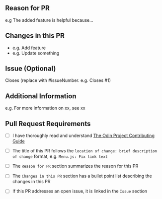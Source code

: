 <!-- Thank you for taking the time to contribute to Odin-pantry. Please complete this entire template. -->

## Reason for PR
  <!-- Summarize the purpose or reasons for this PR, e.g. what problem it solves or what benefit it provides. -->

e.g The added feature is helpful because...

## Changes in this PR
  <!--A bullet point list of one or more items describing the specific changes.-->

  - e.g. Add feature
  - e.g. Update something


## Issue (Optional)
  <!--
  If this PR closes an open issue in this repo, replace the XXXXX below with the issue number, e.g. Closes #2013.
  If this PR does not close but is related to another issue or PR, you can link it as above without the 'Closes' keyword, e.g. 'Related to #2013'.
  -->

  Closes (replace with #issueNumber. e.g. Closes #1)


## Additional Information
  <!-- Any other information about this PR, such as a link to a Discord discussion. -->

  e.g. For more information on xx, see xx


## Pull Request Requirements
  <!-- Replace the whitespace between the square brackets with an 'x', e.g. [x]. After you create the PR, they will become checkboxes that you can click on. -->

  -   [ ] I have thoroughly read and understand [The Odin Project Contributing Guide](https://github.com/TheOdinProject/.github/blob/main/CONTRIBUTING.md)
  -   [ ] The title of this PR follows the `location of change: brief description of change` format, e.g. `Menu.js: Fix link text`
  -   [ ] The `Reason for PR` section summarizes the reason for this PR
  -   [ ] The `Changes in this PR` section has a bullet point list describing the changes in this PR
  -   [ ] If this PR addresses an open issue, it is linked in the `Issue` section




<!-- This template is derived from [The Odin Project's Pull Request Template](https://github.com/TheOdinProject/curriculum/blob/main/.github/PULL_REQUEST_TEMPLATE.md) -->
